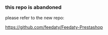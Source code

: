 ### this repo is abandoned ###

please refer to the new repo:

https://github.com/feedaty/Feedaty-Prestashop
